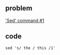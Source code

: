 ## problem
['Sed' command #1](https://www.hackerrank.com/challenges/text-processing-in-linux-the-sed-command-1/problem)

## code
```shell
sed 's/ the / this /1'
```